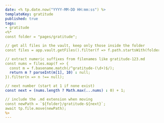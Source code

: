 ```yaml
---
date: <% tp.date.now("YYYY-MM-DD HH:mm:ss") %>
templateKey: gratitude
published: true
tags:
- gratitude
<%*
const folder = "pages/gratitude";

// get all files in the vault, keep only those inside the folder
const files = app.vault.getFiles().filter(f => f.path.startsWith(folder + "/"));

// extract numeric suffixes from filenames like gratitude-123.md
const nums = files.map(f => {
  const m = f.basename.match(/^gratitude-(\d+)$/);
  return m ? parseInt(m[1], 10) : null;
}).filter(n => n !== null);

// next number (start at 1 if none exist)
const next = (nums.length ? Math.max(...nums) : 0) + 1;

// include the .md extension when moving
const newPath = `${folder}/gratitude-${next}`;
await tp.file.move(newPath);
%>
---
```

